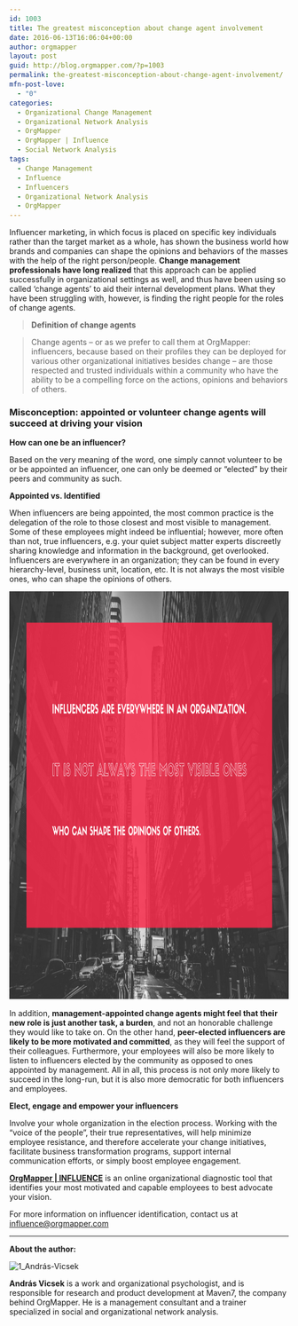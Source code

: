 ```yaml
---
id: 1003
title: The greatest misconception about change agent involvement
date: 2016-06-13T16:06:04+00:00
author: orgmapper
layout: post
guid: http://blog.orgmapper.com/?p=1003
permalink: the-greatest-misconception-about-change-agent-involvement/
mfn-post-love:
  - "0"
categories:
  - Organizational Change Management
  - Organizational Network Analysis
  - OrgMapper
  - OrgMapper | Influence
  - Social Network Analysis
tags:
  - Change Management
  - Influence
  - Influencers
  - Organizational Network Analysis
  - OrgMapper
---
```

Influencer marketing, in which focus is placed on specific key individuals rather than the target market as a whole, has shown the business world how brands and companies can shape the opinions and behaviors of the masses with the help of the right person/people. **Change management professionals have long realized** that this approach can be applied successfully in organizational settings as well, and thus have been using so called &#8216;change agents&#8217; to aid their internal development plans. What they have been struggling with, however, is finding the right people for the roles of change agents.

> **Definition of change agents**
  
> Change agents &#8211; or as we prefer to call them at OrgMapper: influencers, because based on their profiles they can be deployed for various other organizational initiatives besides change &#8211; are those respected and trusted individuals within a community who have the ability to be a compelling force on the actions, opinions and behaviors of others.

### Misconception: appointed or volunteer change agents will succeed at driving your vision

**How can one be an influencer?**
  
Based on the very meaning of the word, one simply cannot volunteer to be or be appointed an influencer, one can only be deemed or &#8220;elected&#8221; by their peers and community as such.

**Appointed vs. Identified**
  
When influencers are being appointed, the most common practice is the delegation of the role to those closest and most visible to management. Some of these employees might indeed be influential; however, more often than not, true influencers, e.g. your quiet subject matter experts discreetly sharing knowledge and information in the background, get overlooked. Influencers are everywhere in an organization; they can be found in every hierarchy-level, business unit, location, etc. It is not always the most visible ones, who can shape the opinions of others.

<img class="alignnone size-large wp-image-1025" src="/images/2016/06/Not-always-the-most-visible-ones-1024x768.png" alt="Not always the most visible ones" width="980" height="735" />

In addition, **management-appointed change agents might feel that their new role is just another task, a burden**, and not an honorable challenge they would like to take on. On the other hand, **peer-elected influencers are likely to be more motivated and committed**, as they will feel the support of their colleagues. Furthermore, your employees will also be more likely to listen to influencers elected by the community as opposed to ones appointed by management. All in all, this process is not only more likely to succeed in the long-run, but it is also more democratic for both influencers and employees.

**Elect, engage and empower your influencers**
  
Involve your whole organization in the election process. Working with the &#8220;voice of the people&#8221;, their true representatives, will help minimize employee resistance, and therefore accelerate your change initiatives, facilitate business transformation programs, support internal communication efforts, or simply boost employee engagement.

**<a href="http://orgmapper.com/influence/" target="_blank" rel="noopener noreferrer">OrgMapper | INFLUENCE</a>** is an online organizational diagnostic tool that identifies your most motivated and capable employees to best advocate your vision.

For more information on influencer identification, contact us at <a href="mailto:influence@orgmapper.com" target="_blank" rel="noopener noreferrer">influence@orgmapper.com</a>

* * *

**About the author:**

<img class="wp-image-1029 alignleft" src="/images/2016/06/1_András-Vicsek.png" alt="1_András-Vicsek" width="129" height="92" />

**András Vicsek** is a work and organizational psychologist, and is responsible for research and product development at Maven7, the company behind OrgMapper. He is a management consultant and a trainer specialized in social and organizational network analysis.